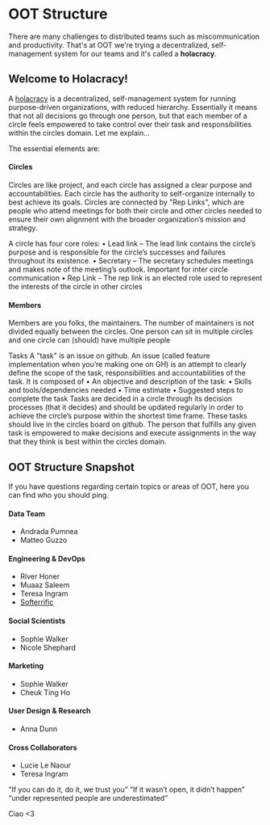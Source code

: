 # OOT Structure
There are many challenges to distributed teams such as miscommunication and
productivity. That's at OOT we're trying a decentralized, self-management
system for our teams and it's called a **holacracy**.

## Welcome to Holacracy! 

A [holacracy](https://www.holacracy.org/) is a decentralized, self-management 
system for running purpose-driven organizations, with reduced hierarchy. 
Essentially it means that not all decisions go through one person, but that 
each member of a circle feels empowered to take control over their task and
responsibilities within the circles domain. Let me explain...

The essential elements are:

#### Circles
Circles are like project, and each circle has assigned a clear purpose and 
accountabilities. Each circle has the authority to self-organize internally to 
best achieve its goals. Circles are connected by "Rep Links", which are people 
who attend meetings for both their circle and other circles needed to ensure 
their own alignment with the broader organization’s mission and strategy.

A circle has four core roles:
    • Lead link – The lead link contains the circle’s purpose and is responsible for the circle’s successes and failures throughout its existence. 
    • Secretary –  The secretary schedules meetings and makes note of the meeting’s outlook. Important for inter circle communication
    • Rep Link – The rep link is an elected role used to represent the interests of the circle in other circles

#### Members
Members are you folks, the maintainers. The number of maintainers is not divided equally between the circles. One person can sit in multiple circles and one circle can (should) have multiple people

Tasks
A "task" is an issue on github. An issue (called feature implementation when you’re making one on GH) is an attempt to clearly define the scope of the task, responsibilities and accountabilities of the task.  It is composed of 
    • An objective and description of the task: 
    • Skills and tools/dependencies  needed
    • Time estimate
    • Suggested steps to complete the task
Tasks are decided in a circle through its decision processes (that it decides) and should be updated regularly in order to achieve the circle’s purpose within the shortest time frame. These tasks should live in the circles board on github.
The person that fulfills any given task is empowered to make decisions and execute assignments in the way that they think is best within the circles domain.

## OOT Structure Snapshot
If you have questions regarding certain topics or areas of OOT, here you can
find who you should ping.

#### Data Team
- Andrada Pumnea
- Matteo Guzzo

#### Engineering & DevOps
- River Honer
- Muaaz Saleem
- Teresa Ingram
- [Softerrific](https://www.softerrific.com/)

#### Social Scientists
- Sophie Walker
- Nicole Shephard

#### Marketing
- Sophie Walker
- Cheuk Ting Ho

#### User Design & Research
- Anna Dunn

#### Cross Collaborators 
- Lucie Le Naour
- Teresa Ingram


“If you can do it, do it, we trust you”
“If it wasn’t open, it didn’t happen”
“under represented people are underestimated”



Ciao <3

